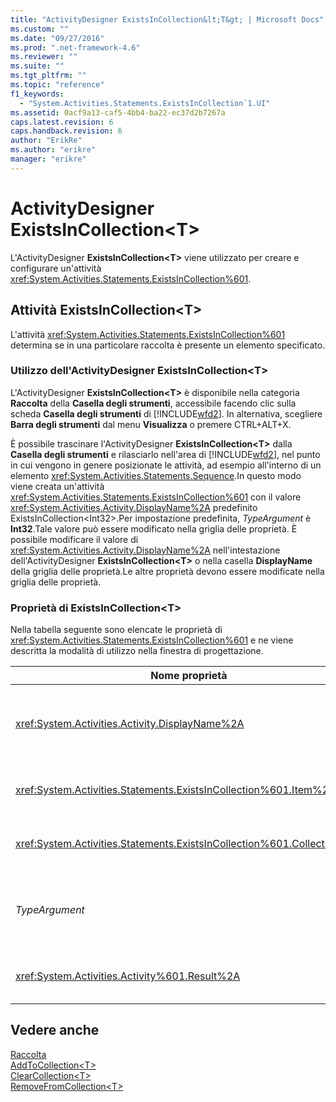 ```yaml
---
title: "ActivityDesigner ExistsInCollection&lt;T&gt; | Microsoft Docs"
ms.custom: ""
ms.date: "09/27/2016"
ms.prod: ".net-framework-4.6"
ms.reviewer: ""
ms.suite: ""
ms.tgt_pltfrm: ""
ms.topic: "reference"
f1_keywords: 
  - "System.Activities.Statements.ExistsInCollection`1.UI"
ms.assetid: 0acf9a13-caf5-4bb4-ba22-ec37d2b7267a
caps.latest.revision: 6
caps.handback.revision: 6
author: "ErikRe"
ms.author: "erikre"
manager: "erikre"
---
```

# ActivityDesigner ExistsInCollection&lt;T&gt;
L'ActivityDesigner **ExistsInCollection\<T\>** viene utilizzato per creare e configurare un'attività <xref:System.Activities.Statements.ExistsInCollection%601>.  
  
## Attività ExistsInCollection\<T\>  
 L'attività <xref:System.Activities.Statements.ExistsInCollection%601> determina se in una particolare raccolta è presente un elemento specificato.  
  
### Utilizzo dell'ActivityDesigner ExistsInCollection\<T\>  
 L'ActivityDesigner **ExistsInCollection\<T\>** è disponibile nella categoria **Raccolta** della **Casella degli strumenti**, accessibile facendo clic sulla scheda **Casella degli strumenti** di [!INCLUDE[wfd2](../workflow-designer/includes/wfd2_md.md)]. In alternativa, scegliere **Barra degli strumenti** dal menu **Visualizza** o premere CTRL\+ALT\+X.  
  
 È possibile trascinare l'ActivityDesigner **ExistsInCollection\<T\>** dalla **Casella degli strumenti** e rilasciarlo nell'area di [!INCLUDE[wfd2](../workflow-designer/includes/wfd2_md.md)], nel punto in cui vengono in genere posizionate le attività, ad esempio all'interno di un elemento <xref:System.Activities.Statements.Sequence>.In questo modo viene creata un'attività <xref:System.Activities.Statements.ExistsInCollection%601> con il valore <xref:System.Activities.Activity.DisplayName%2A> predefinito ExistsInCollection\<Int32\>.Per impostazione predefinita, *TypeArgument* è **Int32**.Tale valore può essere modificato nella griglia delle proprietà.  È possibile modificare il valore di <xref:System.Activities.Activity.DisplayName%2A> nell'intestazione dell'ActivityDesigner **ExistsInCollection\<T\>** o nella casella **DisplayName** della griglia delle proprietà.Le altre proprietà devono essere modificate nella griglia delle proprietà.  
  
### Proprietà di ExistsInCollection\<T\>  
 Nella tabella seguente sono elencate le proprietà di <xref:System.Activities.Statements.ExistsInCollection%601> e ne viene descritta la modalità di utilizzo nella finestra di progettazione.  
  
|Nome proprietà|Obbligatoria|Utilizzo|  
|--------------------|------------------|--------------|  
|<xref:System.Activities.Activity.DisplayName%2A>|False|Nome descrittivo dell'attività <xref:System.Activities.Statements.ExistsInCollection%601>.Il valore predefinito è ExistsInCollection\<Int32\>.Sebbene non sia obbligatorio specificare il valore di <xref:System.Activities.Activity.DisplayName%2A>, è consigliabile farlo.|  
|<xref:System.Activities.Statements.ExistsInCollection%601.Item%2A>|True|Elemento da aggiungere a Collection\<T\>.Questo elemento è di tipo *T*, che è di tipo *TypeArgument*.Per specificare l'elemento, digitare un'espressione Visual Basic nella griglia delle proprietà.|  
|<xref:System.Activities.Statements.ExistsInCollection%601.Collection%2A>|True|Raccolta alla quale aggiungere l'elemento.Questa raccolta è di tipo **ICollection\<TypeArgument\>.** Per specificarla, digitare un'espressione Visual Basic nella griglia delle proprietà.|  
|*TypeArgument*|True|Tipo T degli elementi contenuti in <xref:System.Collections.Generic.ICollection%601>.Per impostazione predefinita, questo tipo *TypeArgument* è impostato su **Int32**.Per cambiare il tipo, modificare il valore di *TypeArgument* nella casella combinata della griglia delle proprietà.|  
|<xref:System.Activities.Activity%601.Result%2A>|False|Valore che indica se l'elemento specificato è presente nella raccolta.Per specificare una variabile da associare al risultato, digitare una variabile Visual Basic nella griglia delle proprietà.|  
  
## Vedere anche  
 [Raccolta](../workflow-designer/collection-activity-designers.md)   
 [AddToCollection\<T\>](../workflow-designer/addtocollection-t-activity-designer.md)   
 [ClearCollection\<T\>](../workflow-designer/clearcollection-t-activity-designer.md)   
 [RemoveFromCollection\<T\>](../workflow-designer/removefromcollection-t-activity-designer.md)